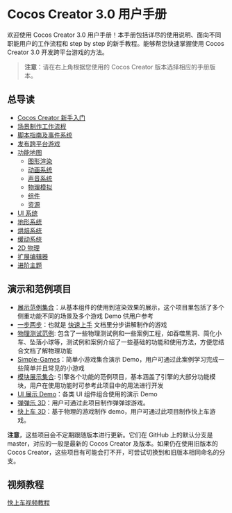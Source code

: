 # Cocos Creator 3.0 用户手册

欢迎使用 Cocos Creator 3.0 用户手册！本手册包括详尽的使用说明、面向不同职能用户的工作流程和 step by step 的新手教程。能够帮您快速掌握使用 Cocos Creator 3.0 开发跨平台游戏的方法。

> **注意**：请在右上角根据您使用的 Cocos Creator 版本选择相应的手册版本。

## 总导读

- [Cocos Creator 新手入门](getting-started/index.md)
- [场景制作工作流程](concepts/scene/index.md)
- [脚本指南及事件系统](scripting/index.md)
- [发布跨平台游戏](editor/publish/index.md)
- [功能地图](module-map/index.md)
    - [图形渲染](module-map/graphics.md)
    - [动画系统](engine/animation/index.md)
    - [声音系统](audio-system/overview.md)
    - [物理模拟](physics/physics.md)
    - [组件](editor/components/index.md)
    - [资源](asset/index.md)
- [UI 系统](2d-object/ui-system/index.md)
- [地形系统](editor/terrain/index.md)
- [烘焙系统](editor/lightmap/index.md)
- [缓动系统](tween/index.md)
- [2D 物理](physics-2d/physics-2d.md)
- [扩展编辑器](editor/extension/readme.md)
- [进阶主题](advanced-topics/index.md)

## 演示和范例项目

- [展示范例集合](https://github.com/cocos-creator/example-3d)：从基本组件的使用到渲染效果的展示，这个项目里包括了多个侧重功能不同的场景及多个游戏 Demo 供用户参考
- [一步两步](https://github.com/cocos-creator/tutorial-mind-your-step-3d)：也就是 [快速上手](getting-started/first-game/index.md) 文档里分步讲解制作的游戏
- [物理测试范例](https://github.com/cocos-creator/example-3d/tree/master/physics-3d): 包含了一些物理测试例和一些案例工程，如吞噬黑洞、简化小车、坠落小球等，测试例和案例介绍了一些基础的功能和使用方法，方便您结合文档了解物理功能
- [Simple-Games](https://github.com/cocos-creator/example-3d/tree/master/simple-games)：简单小游戏集合演示 Demo，用户可通过此案例学习完成一些简单并且常见的小游戏
- [模块展示集合](https://github.com/cocos-creator/test-cases-3d): 引擎各个功能的范例项目，基本涵盖了引擎的大部分功能模块，用户在使用功能时可参考此项目中的用法进行开发
- [UI 展示 Demo](https://github.com/cocos-creator/demo-ui/)：各类 UI 组件组合使用的演示 Demo
- [弹弹乐 3D](https://github.com/cocos-creator/demo-ball)：用户可通过此项目制作弹弹球游戏。
- [快上车 3D](https://github.com/cocos-creator/tutorial-taxi-game)：基于物理的游戏制作 demo，用户可通过此项目制作快上车游戏。

**注意**，这些项目会不定期跟随版本进行更新。它们在 GitHub 上的默认分支是 master，对应的一般是最新的 Cocos Creator 及版本。如果仍在使用旧版本的 Cocos Creator，这些项目有可能会打不开，可尝试切换到和旧版本相同命名的分支。

## 视频教程

[快上车视频教程](https://space.bilibili.com/491120849/channel/detail?cid=116585)
